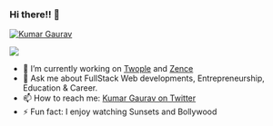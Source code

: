 ### Hi there!! 👋

<a href="#">
<p align="left"><img src="https://komarev.com/ghpvc/?username=ikmrgrv&label=Profile%20views&color=0e75b6&style=flat" alt="Kumar Gaurav" /></p>
</a>
<a href="https://visitcount.itsvg.in">
  <img src="https://visitcount.itsvg.in/api?id=kumargaurav&label=Stalked%20-%20&color=1&icon=7&pretty=true" />
</a>

- 🔭 I’m currently working on [Twople](http://twople.in) and [Zence](https://zence.in)
- 💬 Ask me about FullStack Web developments, Entrepreneurship, Education & Career.
- 📫 How to reach me: [Kumar Gaurav on Twitter](https://twitter.com/ikmrgrv)
- ⚡ Fun fact: I enjoy watching Sunsets and Bollywood

<!--
Here are some ideas to get you started:

- 🔭 I’m currently working on ...
- 🌱 I’m currently learning ...
- 👯 I’m looking to collaborate on ...
- 🤔 I’m looking for help with ...
- 💬 Ask me about ...
- 📫 How to reach me: ...
- 😄 Pronouns: ...
- ⚡ Fun fact: ...
-->
